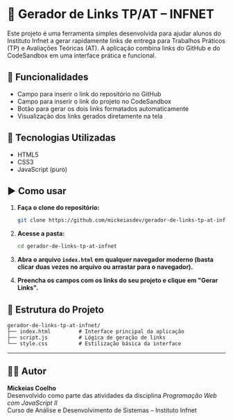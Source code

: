 # 🔗 Gerador de Links TP/AT – INFNET

Este projeto é uma ferramenta simples desenvolvida para ajudar alunos do Instituto Infnet a gerar rapidamente links de entrega para Trabalhos Práticos (TP) e Avaliações Teóricas (AT). A aplicação combina links do GitHub e do CodeSandbox em uma interface prática e funcional.

## 📌 Funcionalidades

- Campo para inserir o link do repositório no GitHub
- Campo para inserir o link do projeto no CodeSandbox
- Botão para gerar os dois links formatados automaticamente
- Visualização dos links gerados diretamente na tela

## 🧪 Tecnologias Utilizadas

- HTML5
- CSS3
- JavaScript (puro)

## ▶️ Como usar

1. **Faça o clone do repositório:**
   ```bash
   git clone https://github.com/mickeiasdev/gerador-de-links-tp-at-infnet.git
   ```

2. **Acesse a pasta:**
   ```bash
   cd gerador-de-links-tp-at-infnet
   ```

3. **Abra o arquivo `index.html` em qualquer navegador moderno (basta clicar duas vezes no arquivo ou arrastar para o navegador).**

4. **Preencha os campos com os links do seu projeto e clique em "Gerar Links".**

## 📁 Estrutura do Projeto

```
gerador-de-links-tp-at-infnet/
├── index.html         # Interface principal da aplicação
├── script.js          # Lógica de geração de links
└── style.css          # Estilização básica da interface
```

---

## 👨‍💻 Autor

**Mickeias Coelho**  
Desenvolvido como parte das atividades da disciplina _Programação Web com JavaScript II_  
Curso de Análise e Desenvolvimento de Sistemas – Instituto Infnet
